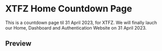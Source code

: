 # XTFZ Home Countdown Page

This is a countdown page til 31 April 2023, for XTFZ.
We will finally lauch our Home, Dashboard and Authentication Website on 31 April 2023.

## Preview
